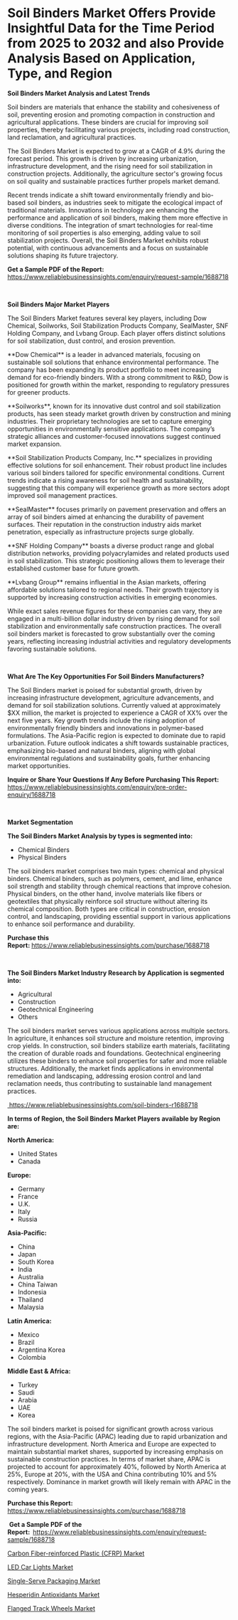 <p><h1>Soil Binders Market Offers Provide Insightful Data for the Time Period from 2025 to 2032 and also Provide Analysis Based on Application, Type, and Region</h1></p><p><strong>Soil Binders Market Analysis and Latest Trends</strong></p>
<p><p>Soil binders are materials that enhance the stability and cohesiveness of soil, preventing erosion and promoting compaction in construction and agricultural applications. These binders are crucial for improving soil properties, thereby facilitating various projects, including road construction, land reclamation, and agricultural practices. </p><p>The Soil Binders Market is expected to grow at a CAGR of 4.9% during the forecast period. This growth is driven by increasing urbanization, infrastructure development, and the rising need for soil stabilization in construction projects. Additionally, the agriculture sector's growing focus on soil quality and sustainable practices further propels market demand. </p><p>Recent trends indicate a shift toward environmentally friendly and bio-based soil binders, as industries seek to mitigate the ecological impact of traditional materials. Innovations in technology are enhancing the performance and application of soil binders, making them more effective in diverse conditions. The integration of smart technologies for real-time monitoring of soil properties is also emerging, adding value to soil stabilization projects. Overall, the Soil Binders Market exhibits robust potential, with continuous advancements and a focus on sustainable solutions shaping its future trajectory.</p></p>
<p><strong>Get a Sample PDF of the Report:&nbsp;</strong> <a href="https://www.reliablebusinessinsights.com/enquiry/request-sample/1688718?utm_campaign=75&utm_medium=2&utm_source=Github&utm_content=ia&utm_term=30012025&utm_id=soil-binders">https://www.reliablebusinessinsights.com/enquiry/request-sample/1688718</a></p>
<p>&nbsp;</p>
<p><strong>Soil Binders Major Market Players</strong></p>
<p><p>The Soil Binders Market features several key players, including Dow Chemical, Soilworks, Soil Stabilization Products Company, SealMaster, SNF Holding Company, and Lvbang Group. Each player offers distinct solutions for soil stabilization, dust control, and erosion prevention.</p><p>**Dow Chemical** is a leader in advanced materials, focusing on sustainable soil solutions that enhance environmental performance. The company has been expanding its product portfolio to meet increasing demand for eco-friendly binders. With a strong commitment to R&D, Dow is positioned for growth within the market, responding to regulatory pressures for greener products.</p><p>**Soilworks**, known for its innovative dust control and soil stabilization products, has seen steady market growth driven by construction and mining industries. Their proprietary technologies are set to capture emerging opportunities in environmentally sensitive applications. The company’s strategic alliances and customer-focused innovations suggest continued market expansion.</p><p>**Soil Stabilization Products Company, Inc.** specializes in providing effective solutions for soil enhancement. Their robust product line includes various soil binders tailored for specific environmental conditions. Current trends indicate a rising awareness for soil health and sustainability, suggesting that this company will experience growth as more sectors adopt improved soil management practices.</p><p>**SealMaster** focuses primarily on pavement preservation and offers an array of soil binders aimed at enhancing the durability of pavement surfaces. Their reputation in the construction industry aids market penetration, especially as infrastructure projects surge globally.</p><p>**SNF Holding Company** boasts a diverse product range and global distribution networks, providing polyacrylamides and related products used in soil stabilization. This strategic positioning allows them to leverage their established customer base for future growth.</p><p>**Lvbang Group** remains influential in the Asian markets, offering affordable solutions tailored to regional needs. Their growth trajectory is supported by increasing construction activities in emerging economies.</p><p>While exact sales revenue figures for these companies can vary, they are engaged in a multi-billion dollar industry driven by rising demand for soil stabilization and environmentally safe construction practices. The overall soil binders market is forecasted to grow substantially over the coming years, reflecting increasing industrial activities and regulatory developments favoring sustainable solutions.</p></p>
<p>&nbsp;</p>
<p><strong>What Are The Key Opportunities For Soil Binders Manufacturers?</strong></p>
<p><p>The Soil Binders market is poised for substantial growth, driven by increasing infrastructure development, agriculture advancements, and demand for soil stabilization solutions. Currently valued at approximately $XX million, the market is projected to experience a CAGR of XX% over the next five years. Key growth trends include the rising adoption of environmentally friendly binders and innovations in polymer-based formulations. The Asia-Pacific region is expected to dominate due to rapid urbanization. Future outlook indicates a shift towards sustainable practices, emphasizing bio-based and natural binders, aligning with global environmental regulations and sustainability goals, further enhancing market opportunities.</p></p>
<p><strong>Inquire or Share Your Questions If Any Before Purchasing This Report:</strong> <a href="https://www.reliablebusinessinsights.com/enquiry/pre-order-enquiry/1688718?utm_campaign=75&utm_medium=2&utm_source=Github&utm_content=ia&utm_term=30012025&utm_id=soil-binders">https://www.reliablebusinessinsights.com/enquiry/pre-order-enquiry/1688718</a></p>
<p>&nbsp;</p>
<p><strong>Market Segmentation</strong></p>
<p><strong>The Soil Binders Market Analysis by types is segmented into:</strong></p>
<p><ul><li>Chemical Binders</li><li>Physical Binders</li></ul></p>
<p><p>The soil binders market comprises two main types: chemical and physical binders. Chemical binders, such as polymers, cement, and lime, enhance soil strength and stability through chemical reactions that improve cohesion. Physical binders, on the other hand, involve materials like fibers or geotextiles that physically reinforce soil structure without altering its chemical composition. Both types are critical in construction, erosion control, and landscaping, providing essential support in various applications to enhance soil performance and durability.</p></p>
<p><strong>Purchase this Report:&nbsp;</strong><a href="https://www.reliablebusinessinsights.com/purchase/1688718?utm_campaign=75&utm_medium=2&utm_source=Github&utm_content=ia&utm_term=30012025&utm_id=soil-binders">https://www.reliablebusinessinsights.com/purchase/1688718</a></p>
<p>&nbsp;</p>
<p><strong>The Soil Binders Market Industry Research by Application is segmented into:</strong></p>
<p><ul><li>Agricultural</li><li>Construction</li><li>Geotechnical Engineering</li><li>Others</li></ul></p>
<p><p>The soil binders market serves various applications across multiple sectors. In agriculture, it enhances soil structure and moisture retention, improving crop yields. In construction, soil binders stabilize earth materials, facilitating the creation of durable roads and foundations. Geotechnical engineering utilizes these binders to enhance soil properties for safer and more reliable structures. Additionally, the market finds applications in environmental remediation and landscaping, addressing erosion control and land reclamation needs, thus contributing to sustainable land management practices.</p></p>
<p><a href="https://www.reliablebusinessinsights.com/soil-binders-r1688718?utm_campaign=75&utm_medium=2&utm_source=Github&utm_content=ia&utm_term=30012025&utm_id=soil-binders">&nbsp;https://www.reliablebusinessinsights.com/soil-binders-r1688718</a></p>
<p><strong>In terms of Region, the Soil Binders Market Players available by Region are:</strong></p>
<p>
    <p> <strong> North America: </strong>
        <ul>
            <li>United States</li>
            <li>Canada</li>
        </ul>
        </p> 
    <p> <strong> Europe: </strong>
        <ul>
            <li>Germany</li>
            <li>France</li>
            <li>U.K.</li>
            <li>Italy</li>
            <li>Russia</li>
        </ul>
        </p> 
    <p> <strong> Asia-Pacific: </strong>
        <ul>
            <li>China</li>
            <li>Japan</li>
            <li>South Korea</li>
            <li>India</li>
            <li>Australia</li>
            <li>China Taiwan</li>
            <li>Indonesia</li>
            <li>Thailand</li>
            <li>Malaysia</li>
        </ul>
        </p> 
    <p> <strong> Latin America: </strong>
        <ul>
            <li>Mexico</li>
            <li>Brazil</li>
            <li>Argentina Korea</li>
            <li>Colombia</li>
        </ul>
        </p> 
    <p> <strong> Middle East & Africa: </strong>
        <ul>
            <li>Turkey</li>
            <li>Saudi</li>
            <li>Arabia</li>
            <li>UAE</li>
            <li>Korea</li>
        </ul>
    </p>
    </p>
<p><p>The soil binders market is poised for significant growth across various regions, with the Asia-Pacific (APAC) leading due to rapid urbanization and infrastructure development. North America and Europe are expected to maintain substantial market shares, supported by increasing emphasis on sustainable construction practices. In terms of market share, APAC is projected to account for approximately 40%, followed by North America at 25%, Europe at 20%, with the USA and China contributing 10% and 5% respectively. Dominance in market growth will likely remain with APAC in the coming years.</p></p>
<p><strong>Purchase this Report: </strong><a href="https://www.reliablebusinessinsights.com/purchase/1688718?utm_campaign=75&utm_medium=2&utm_source=Github&utm_content=ia&utm_term=30012025&utm_id=soil-binders">https://www.reliablebusinessinsights.com/purchase/1688718</a></p>
<p>&nbsp;<strong>Get a Sample PDF of the Report:&nbsp;&nbsp;</strong><a href="https://www.reliablebusinessinsights.com/enquiry/request-sample/1688718?utm_campaign=75&utm_medium=2&utm_source=Github&utm_content=ia&utm_term=30012025&utm_id=soil-binders">https://www.reliablebusinessinsights.com/enquiry/request-sample/1688718</a></p>
<p><strong></strong></p>
<p><p><a href="https://www.linkedin.com/pulse/market-insights-carbon-fiber-reinforced-plastic-cfrpmarket-trends-6hzec?utm_campaign=75&utm_medium=2&utm_source=Github&utm_content=ia&utm_term=30012025&utm_id=soil-binders">Carbon Fiber-reinforced Plastic  (CFRP) Market</a></p><p><a href="https://github.com/berbelsagwan/Market-Research-Report-List-1/blob/main/led-car-lights-market.md?utm_campaign=75&utm_medium=2&utm_source=Github&utm_content=ia&utm_term=30012025&utm_id=soil-binders">LED Car Lights Market</a></p><p><a href="https://www.linkedin.com/pulse/projecting-growth-trajectory-single-serve-packaging-market-jatie?utm_campaign=75&utm_medium=2&utm_source=Github&utm_content=ia&utm_term=30012025&utm_id=soil-binders">Single-Serve Packaging Market</a></p><p><a href="https://www.linkedin.com/pulse/hesperidin-antioxidants-market-size-growth-type-application-fegse?utm_campaign=75&utm_medium=2&utm_source=Github&utm_content=ia&utm_term=30012025&utm_id=soil-binders">Hesperidin Antioxidants Market</a></p><p><a href="https://github.com/boyermaragaret8392/Market-Research-Report-List-1/blob/main/flanged-track-wheels-market.md?utm_campaign=75&utm_medium=2&utm_source=Github&utm_content=ia&utm_term=30012025&utm_id=soil-binders">Flanged Track Wheels Market</a></p></p>